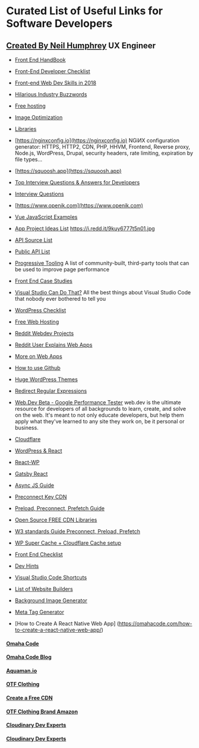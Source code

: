 # Curated List of Useful Links for Software Developers
## [Created By Neil Humphrey](https://neil.uxengineer.dev/) UX Engineer

* [Front End HandBook](https://frontendmasters.com/books/front-end-handbook/2018/2018.html)

* [Front-End Developer Checklist](https://www.dropbox.com/s/8h9lo8ee65oo9y1/front-end-performance-checklist-2018.pdf?dl=0)

* [Front-end Web Dev Skills in 2018](https://omahacode.com/front-end-web-developer-job-titles-in-2018/)

* [Hilarious Industry Buzzwords](https://www.reddit.com/r/webdev/comments/9xi875/which_industry_buzzwords_rustle_your_jimmies_the/)

* [Free hosting](https://www.netlify.com)

* [Image Optimization](https://imageoptim.com/mac)

* [Libraries](https://evilmartians.com/chronicles/five-years-of-postcss-state-of-the-union)

* [https://nginxconfig.io](https://nginxconfig.io)
NGiИX configuration generator: HTTPS, HTTP2, CDN, PHP, HHVM, Frontend, Reverse proxy, Node.js, WordPress, Drupal, security headers, rate limiting, expiration by file types…

* [https://squoosh.app](https://squoosh.app)

* [Top Interview Questions & Answers for Developers](https://30secondsofinterviews.org)

* [Interview Questions](https://github.com/h5bp/Front-end-Developer-Interview-Questions/blob/master/README.md)

* [https://www.openik.com](https://www.openik.com)

* [Vue JavaScript Examples](https://vuejsexamples.com)

* [App Project Ideas List](https://medium.freecodecamp.org/summer-is-over-you-should-be-coding-heres-yet-another-list-of-exciting-ideas-to-build-a95d7704d36d)
https://i.redd.it/9kuy6777t5n01.jpg

* [API Source List](https://apilist.fun)

* [Public API List](https://github.com/toddmotto/public-apis/blob/master/README.md)

* [Progressive Tooling](https://progressivetooling.com)
A list of community-built, third-party tools that can be used to improve page performance

* [Front End Case Studies](https://github.com/andrew--r/frontend-case-studies/blob/master/readme.md#linkedin)

* [Visual Studio Can Do That?](https://vscodecandothat.com)
All the best things about Visual Studio Code that nobody ever bothered to tell you

* [WordPress Checklist](https://github.com/huyingjie/Checklist-Checklist/blob/master/README.md#WordPress)

* [Free Web Hosting](https://hostdrop.eu)

* [Reddit Webdev Projects](https://www.reddit.com/r/webdev/comments/5rwkm2/a_list_of_project_ideas_as_provided_by_rwebdev/)

* [Reddit User Explains Web Apps](https://www.reddit.com/r/webdev/comments/7q7950/i_want_to_learn_how_to_make_a_web_app_where_do_i/)

* [More on Web Apps](https://www.reddit.com/r/learnprogramming/comments/9oi58e/what_are_all_the_common_pieces_of_a_web_app_that/)

* [How to use Github](https://www.reddit.com/r/webdev/comments/9gt11s/im_trying_to_use_a_github_project_but_i_dont_know/)

* [Huge WordPress Themes](https://themes.gohugo.io/)

* [Redirect Regular Expressions](https://redirection.me/support/redirect-regular-expressions/)

* [Web.Dev Beta - Google Performance Tester](https://web.dev/measure)
web.dev is the ultimate resource for developers of all backgrounds to learn, create, and solve on the web. It's meant to not only educate developers, but help them apply what they've learned to any site they work on, be it personal or business.

* [Cloudflare](https://www.cloudflare.com/)

* [WordPress & React](https://medium.freecodecamp.org/how-to-build-react-apps-on-top-of-the-wordpress-rest-api-bcc632808025)

* [React-WP](https://wp-and-react.com)

* [Gatsby React](https://medium.freecodecamp.org/how-i-made-my-portfolio-website-blazing-fast-with-gatsby-82ccddc2f671)

* [Async JS Guide](https://flaviocopes.com/javascript-async-defer/)

* [Preconnect Key CDN](https://www.keycdn.com/support/preconnect#primary)

* [Preload, Preconnect, Prefetch Guide](https://www.keycdn.com/blog/resource-hints)

* [Open Source FREE CDN Libraries](https://cdnjs.com/)

* [W3 standards Guide Preconnect, Preload, Prefetch](https://w3c.github.io/resource-hints/#resource-hints)

* [WP Super Cache + Cloudflare Cache setup](https://onlinemediamasters.com/wp-super-cache-settings/)

* [Front End Checklist](https://github.com/thedaviddias/Front-End-Checklist)

* [Dev Hints](https://devhints.io/)

* [Visual Studio Code Shortcuts](https://devhints.io/vscode)

* [List of Website Builders](https://saijogeorge.com/website-builders/)

* [Background Image Generator](https://coolbackgrounds.io/)

* [Meta Tag Generator](https://metatags.io/)

* [How to Create A React Native Web App] (https://omahacode.com/how-to-create-a-react-native-web-app/)

#### [Omaha Code](https://omahacode.com/)
#### [Omaha Code Blog](https://omahacode.com/omaha-code-blog/)
#### [Aquaman.io](https://aquaman.io/)
#### [OTF Clothing](https://otfclothing.com/)
#### [Create a Free CDN](https://omahacode.com/how-to-create-your-own-free-content-delivery-network-cdn/#How_to_setup_your_own_free_CDN)
#### [OTF Clothing Brand Amazon](https://www.chiraqdrill.com/otf-clothing-brand/)
#### [Cloudinary Dev Experts](https://omahacode.com/2019-developer-experts/)
#### [Cloudinary Dev Experts](https://omahacode.com/2019-developer-experts/)

